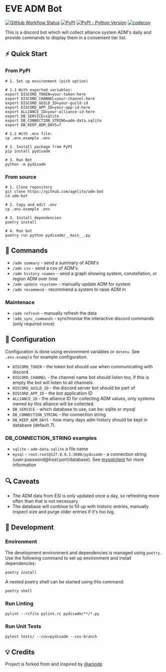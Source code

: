 # EVE ADM Bot

[![GitHub Workflow Status](https://img.shields.io/github/actions/workflow/status/agelito/adm-bot/ci-cd.yml)](https://github.com/agelito/adm-bot/actions/workflows/ci-cd.yml)
[![PyPI](https://img.shields.io/pypi/v/pydisadm)](https://pypi.org/project/pydisadm/)
[![PyPI - Python Version](https://img.shields.io/pypi/pyversions/pydisadm)](https://pypi.org/project/pydisadm/)
[![codecov](https://codecov.io/gh/agelito/adm-bot/branch/main/graph/badge.svg?token=OHRY3OW18Y)](https://codecov.io/gh/agelito/adm-bot)

This is a discord bot which will collect alliance system ADM's daily and provide commands to display them in a convenient tier list.

## ⚡ Quick Start

### From PyPI
```shell
# 1. Set up environment (pick option)

# 1.1 With exported variables:
export DISCORD_TOKEN=your-token-here
export DISCORD_CHANNEL=your-channel-here
export DISCORD_GUILD_ID=your-guild-id
export DISCORD_APP_ID=your-app-id-here
export ALLIANCE_ID=your-alliance-id-here
export DB_SERVICE=sqlite
export DB_CONNECTION_STRING=adm-data.sqlite
export DB_KEEP_ADM_DAYS=7

# 1.2 With .env file:
cp .env.example .env

# 2. Install package from PyPI
pip install pydisadm

# 3. Run Bot
python -m pydisadm
```

### From source
```shell
# 1. Clone repository
git clone https://github.com/agelito/adm-bot
cd adm-bot

# 2. Copy and edit .env
cp .env.example .env

# 3. Install dependencies
poetry install

# 4. Run bot
poetry run python pydisadm/__main__.py
```

## 📃 Commands

- `/adm summary` - send a summary of ADM's
- `/adm csv` - send a csv of ADM's
- `/adm history <name>` - send a graph showing system, constellation, or region ADM over time
- `/adm update <system>` - manually update ADM for system
- `/adm recommend` - recommend a system to raise ADM in

### Maintenace
- `/adm refresh` - manually refresh the data
- `!adm_sync_commands` - synchronise the interactive discord commands (only required once)

## 🔧 Configuration
Configuration is done using environment variables or `dotenv`. See `.env.example` for example configuration.

- `DISCORD_TOKEN` - the token bot should use when communicating with discord.
- `DISCORD_CHANNEL` - the channel name bot should listen too, if this is empty the bot will listen to all channels.
- `DISCORD_GUILD_ID` - the discord server bot should be part of
- `DISCORD_APP_ID` - the bot application ID
- `ALLIANCE_ID` - the alliance ID for collecting ADM values, only systems owned by this alliance will be collected.
- `DB_SERVICE` - which database to use, can be: sqlite or mysql
- `DB_CONNECTION_STRING` - the connection string
- `DB_KEEP_ADM_DAYS` - how many days adm history should be kept in database (default 7).

### DB_CONNECTION_STRING examples
- `sqlite` - `adm-data.sqlite` a file name
- `mysql` - `root:root@127.0.0.1:3600/pydisadm` - a connection string (user:password@host:port/database). See [mysqlclient](https://docs.sqlalchemy.org/en/20/dialects/mysql.html#module-sqlalchemy.dialects.mysql.mysqldb) for more information


## 🔍 Caveats
* The ADM data from ESI is only updated once a day, so refreshing more often than that is not necessary.
* The database will continue to fill up with historic entries, manually inspect size and purge older entries if it's too big.

## 🚧 Development

### Environment
The development environment and dependencies is managed using `poetry`. Use the following command to set up environment and install dependencies:
```shell
poetry install
```

A nested poetry shell can be started using this command:
```shell
poetry shell
```

### Run Linting
```shell
pylint --rcfile pylint.rc pydisadm/**/*.py
```

### Run Unit Tests
```shell
pytest tests/ --cov=pydisadm --cov-branch
```

## 💡 Credits
Project is forked from and inspired by [@anjode](https://www.github.com/anjode)
